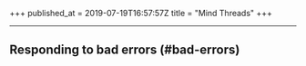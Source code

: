 +++
published_at = 2019-07-19T16:57:57Z
title = "Mind Threads"
+++

---

## Responding to bad errors (#bad-errors)
